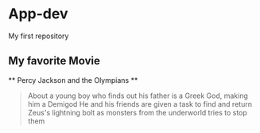 # App-dev
My first repository
## My favorite Movie
** Percy Jackson and the Olympians **
> About a young boy who finds out his father is a Greek God, making him a Demigod
> He and his friends are given a task to find and return Zeus's lightning bolt as monsters from the underworld tries to stop them
